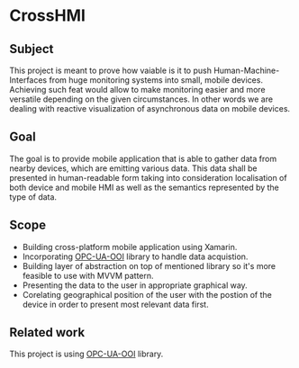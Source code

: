 # CrossHMI

## Subject

This project is meant to prove how vaiable is it to push Human-Machine-Interfaces from huge monitoring systems into small, mobile devices. Achieving such feat would allow to make monitoring easier and more versatile depending on the given circumstances. In other words we are dealing with reactive visualization of asynchronous data on mobile devices.

## Goal 

The goal is to provide mobile application that is able to gather data from nearby devices, which are emitting various data. This data shall be presented in human-readable form taking into consideration localisation of both device and mobile HMI as well as the semantics represented by the type of data.

## Scope

* Building cross-platform mobile application using Xamarin.
* Incorporating [OPC-UA-OOI](https://github.com/mpostol/OPC-UA-OOI) library to handle data acquistion.
* Building layer of abstraction on top of mentioned library so it's more feasible to use with MVVM pattern.
* Presenting the data to the user in appropriate graphical way.
* Corelating geographical position of the user with the postion of the device in order to present most relevant data first.

## Related work

This project is using [OPC-UA-OOI](https://github.com/mpostol/OPC-UA-OOI) library.
